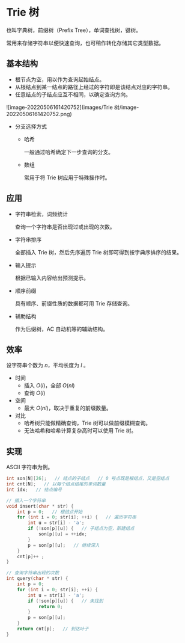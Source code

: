 # Trie 树

也叫字典树，前缀树（Prefix Tree），单词查找树，键树。

常用来存储字符串以便快速查询，也可稍作转化存储其它类型数据。

## 基本结构

- 根节点为空，用以作为查询起始结点。
- 从根结点到某一结点的路径上经过的字符即是该结点对应的字符串。
- 任意结点的子结点应互不相同，以确定查询方向。

![image-20220506161420752](images/Trie 树/image-20220506161420752.png)

- 分支选择方式

	- 哈希

		一般通过哈希确定下一步查询的分支。

	- 数组

		常用于将 Trie 树应用于特殊操作时。

## 应用

- 字符串检索，词频统计

	查询一个字符串是否出现过或出现的次数。

- 字符串排序

	全部插入 Trie 树，然后先序遍历 Trie 树即可得到按字典序排序的结果。

- 输入提示

	根据已输入内容给出预测提示。

- 顺序前缀

	具有顺序、前缀性质的数据都可用 Trie 存储查询。

- 辅助结构

	作为后缀树，AC 自动机等的辅助结构。

## 效率

设字符串个数为 $n$，平均长度为 $l$ 。

- 时间
	- 插入 $O(l)$，全部 $O(nl)$
	- 查询 $O(l)$
- 空间
	- 最大 $O(nl)$，取决于重复的前缀数量。
- 对比
	- 哈希树只能做精确查询，Trie 树可以做前缀模糊查询。
	- 无法哈希和哈希计算复杂高时可以使用 Trie 树。

## 实现

ASCII 字符串为例。

```c++
int son[N][26];   // 结点的子结点   // 0 号点既是根结点，又是空结点
int cnt[N];   // 以每个结点结尾的单词数量
int idx;   // 结点编号

// 插入一个字符串
void insert(char * str) {
    int p = 0;   // 根结点开始
    for (int i = 0; str[i]; ++i) {   // 遍历字符串
        int u = str[i] - 'a';
        if (!son[p][u]) {   // 子结点为空，新建结点
            son[p][u] = ++idx;
        }
        p = son[p][u];   // 继续深入
    }
    cnt[p]++ ;
}

// 查询字符串出现的次数
int query(char * str) {
    int p = 0;
    for (int i = 0; str[i]; ++i) {
        int u = str[i] - 'a';
        if (!son[p][u]) {   // 未找到
            return 0;
        }
        p = son[p][u];
    }
    return cnt[p];   // 到达叶子
}
```